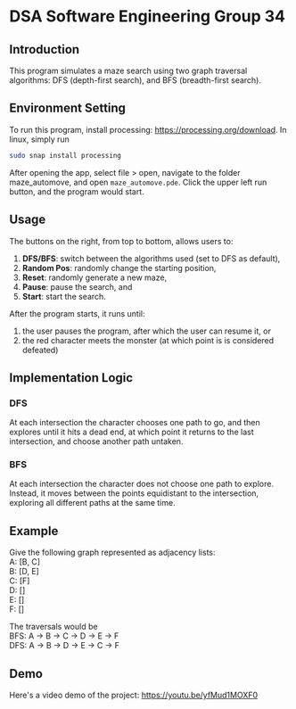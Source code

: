 # DSA Software Engineering Group 34

## Introduction
This program simulates a maze search using two graph traversal algorithms: 
DFS (depth-first search), and BFS (breadth-first search).

## Environment Setting
To run this program, install processing: https://processing.org/download.
In linux, simply run 
```bash
sudo snap install processing
```

After opening the app, select file > open,
navigate to the folder maze_automove, and open `maze_automove.pde`.
Click the upper left run button, and the program would start.

## Usage
The buttons on the right, from top to bottom, allows users to:
1. **DFS/BFS**: switch between the algorithms used (set to DFS as default),
2. **Random Pos**: randomly change the starting position,
3. **Reset**: randomly generate a new maze, 
4. **Pause**: pause the search, and
5. **Start**: start the search.

After the program starts, it runs until:
1. the user pauses the program, after which the user can resume it, or
2. the red character meets the monster (at which point is is considered defeated)

## Implementation Logic
### DFS
At each intersection the character chooses one path to go, and then explores until it hits a dead end, at which point it returns to the last intersection, and choose another path untaken.

### BFS
At each intersection the character does not choose one path to explore. Instead, it moves between the points equidistant to the intersection, exploring all different paths at the same time.


## Example
Give the following graph represented as adjacency lists:\
A: [B, C]\
B: [D, E]\
C: [F]\
D: []\
E: []\
F: []

The traversals would be\
BFS: A -> B -> C -> D -> E -> F\
DFS: A -> B -> D -> E -> C -> F

## Demo
Here's a video demo of the project: https://youtu.be/yfMud1MOXF0